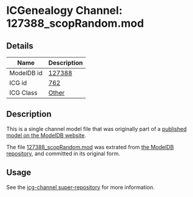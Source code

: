 # ICGenealogy Channel: 127388\_scopRandom.mod

## Details

Name | Description
---- | -----------
ModelDB id | [127388](http://senselab.med.yale.edu/ModelDB/ShowModel.cshtml?model=127388)
ICG id | [762](http://icg.neurotheory.ox.ac.uk/channels/other/762)
ICG Class | [Other](http://icg.neurotheory.ox.ac.uk/channels/other)

## Description

This is a single channel model file that was originally part of a [published model on the ModelDB website](http://senselab.med.yale.edu/mModelDB/ShowModel.cshtml?model=127388).

The file [127388\_scopRandom.mod](127388_scopRandom.mod) was extrated from [the ModelDB repository](http://senselab.med.yale.edu/ModelDB/ShowModel.cshtml?model=127388), and committed in its original form.

## Usage

See the [icg-channel super-repository](https://github.com/icgenealogy/icg-channels) for more information.